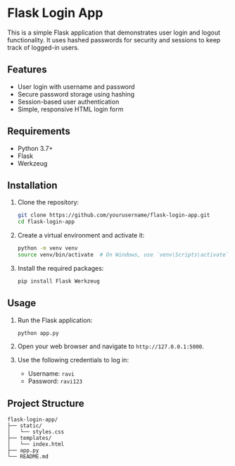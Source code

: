 # Flask Login App

This is a simple Flask application that demonstrates user login and logout functionality. It uses hashed passwords for security and sessions to keep track of logged-in users.

## Features

- User login with username and password
- Secure password storage using hashing
- Session-based user authentication
- Simple, responsive HTML login form

## Requirements

- Python 3.7+
- Flask
- Werkzeug

## Installation

1. Clone the repository:

    ```bash
    git clone https://github.com/yourusername/flask-login-app.git
    cd flask-login-app
    ```

2. Create a virtual environment and activate it:

    ```bash
    python -m venv venv
    source venv/bin/activate  # On Windows, use `venv\Scripts\activate`
    ```

3. Install the required packages:

    ```bash
    pip install Flask Werkzeug
    ```

## Usage

1. Run the Flask application:

    ```bash
    python app.py
    ```

2. Open your web browser and navigate to `http://127.0.0.1:5000`.

3. Use the following credentials to log in:

    - Username: `ravi`
    - Password: `ravi123`

## Project Structure

```plaintext
flask-login-app/
├── static/
│   └── styles.css
├── templates/
│   └── index.html
├── app.py
└── README.md
